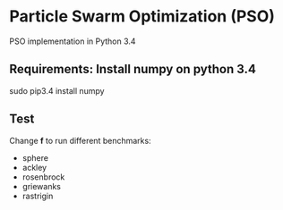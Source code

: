 # Particle Swarm Optimization (PSO)
PSO implementation in Python 3.4

## Requirements: Install numpy on python 3.4
sudo pip3.4 install numpy

## Test
Change **f** to run different benchmarks:
  * sphere
  * ackley
  * rosenbrock
  * griewanks
  * rastrigin

